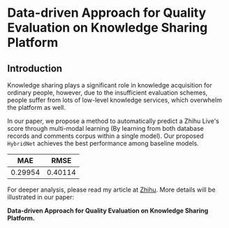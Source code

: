 # Data-driven Approach for Quality Evaluation on Knowledge Sharing Platform

## Introduction
Knowledge sharing plays a significant role in knowledge acquisition for ordinary people,
however, due to the insufficient evaluation schemes, people suffer from lots of low-level
knowledge services, which overwhelm the platform as well.

In our paper, we propose a method to automatically predict a Zhihu Live's
score through multi-modal learning (By learning from both database records 
and comments corpus within a single model). 
Our proposed ```HybridNet``` achieves the best performance among baseline 
models.

MAE | RMSE    
:-: | :-:  
0.29954 | 0.40114 

For deeper analysis, please read my article at [Zhihu](https://zhuanlan.zhihu.com/p/30514792).
More details will be illustrated in our paper: 

__Data-driven Approach for Quality Evaluation on Knowledge Sharing Platform.__

